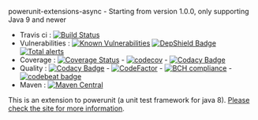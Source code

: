 powerunit-extensions-async - Starting from version 1.0.0, only supporting Java 9 and newer

* Travis ci : [![Build Status](https://travis-ci.com/powerunit/powerunit-extensions-async.svg?branch=master)](https://travis-ci.com/powerunit/powerunit-extensions-async)
* Vulnerabilities : [![Known Vulnerabilities](https://snyk.io/test/github/powerunit/powerunit-extensions-async/badge.svg?targetFile=pom.xml)](https://snyk.io/test/github/powerunit/powerunit-extensions-async?targetFile=pom.xml) [![DepShield Badge](https://depshield.sonatype.org/badges/powerunit/powerunit-extensions-async/depshield.svg)](https://depshield.github.io) [![Total alerts](https://img.shields.io/lgtm/alerts/g/powerunit/powerunit-extensions-async.svg?logo=lgtm&logoWidth=18)](https://lgtm.com/projects/g/powerunit/powerunit-extensions-async/alerts/)
* Coverage : [![Coverage Status](https://coveralls.io/repos/github/powerunit/powerunit-extensions-async/badge.svg?branch=master)](https://coveralls.io/github/powerunit/powerunit-extensions-async?branch=master) - [![codecov](https://codecov.io/gh/powerunit/powerunit-extensions-async/branch/master/graph/badge.svg)](https://codecov.io/gh/powerunit/powerunit-extensions-async) - [![Codacy Badge](https://api.codacy.com/project/badge/Coverage/54e6f34a650147e48b1864a420695a1c)](https://www.codacy.com/app/mathieu.boretti/powerunit-extensions-async?utm_source=github.com&utm_medium=referral&utm_content=powerunit/powerunit-extensions-async&utm_campaign=Badge_Coverage)
* Quality : [![Codacy Badge](https://api.codacy.com/project/badge/Grade/54e6f34a650147e48b1864a420695a1c)](https://www.codacy.com/app/mathieu.boretti/powerunit-extensions-async?utm_source=github.com&amp;utm_medium=referral&amp;utm_content=powerunit/powerunit-extensions-async&amp;utm_campaign=Badge_Grade) - [![CodeFactor](https://www.codefactor.io/repository/github/powerunit/powerunit-extensions-async/badge)](https://www.codefactor.io/repository/github/powerunit/powerunit-extensions-async) - [![BCH compliance](https://bettercodehub.com/edge/badge/powerunit/powerunit-extensions-async?branch=master)](https://bettercodehub.com/results/powerunit/powerunit-extensions-async) - [![codebeat badge](https://codebeat.co/badges/cdebf167-fee0-46b4-b33d-c613f1586a9d)](https://codebeat.co/projects/github-com-powerunit-powerunit-extensions-async-master)
* Maven : [![Maven Central](https://maven-badges.herokuapp.com/maven-central/ch.powerunit.extensions/powerunit-extensions-async/badge.svg)](https://maven-badges.herokuapp.com/maven-central/ch.powerunit.extensions/powerunit-extensions-async)

This is an extension to powerunit (a unit test framework for java 8). [Please check the site for more information](http://powerunit.github.io/powerunit-extensions-async/).
